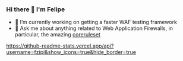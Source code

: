 ### Hi there 👋 I'm Felipe

- 🔭 I’m currently working on getting a faster WAF testing framework
- 💬 Ask me about anything related to Web Application Firewalls, in particular, the amazing [coreruleset](https://coreruleset.org)

<!--
**fzipi/fzipi** is a ✨ _special_ ✨ repository because its `README.md` (this file) appears on your GitHub profile.


- 🔭 I’m currently working on ...
- 🌱 I’m currently learning ...
- 👯 I’m looking to collaborate on ...
- 🤔 I’m looking for help with ...
- 💬 Ask me about ...
- 📫 How to reach me: ...
- 😄 Pronouns: ...
- ⚡ Fun fact: ...
-->

https://github-readme-stats.vercel.app/api?username=fzipi&show_icons=true&hide_border=true
